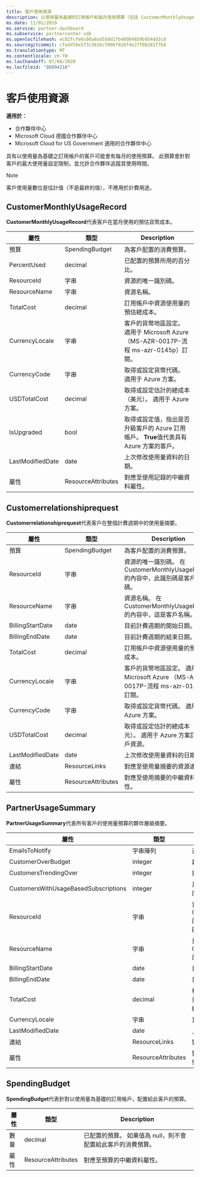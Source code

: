 ```yaml
---
title: 客戶使用資源
description: 以使用量為基礎的訂用帳戶和每月使用預算（包括 CustomerMonthlyUsageRecord、Customerrelationshiprequest、PartnerUsageSummary 和 SpendingBudget）的客戶所適用的資源。
ms.date: 11/01/2019
ms.service: partner-dashboard
ms.subservice: partnercenter-sdk
ms.openlocfilehash: ec82fcfe6c08a8ad55dd1fb48984859b954dd3c8
ms.sourcegitcommit: cfedd76e573c5616cf006f826f4e27f08281f7b4
ms.translationtype: MT
ms.contentlocale: zh-TW
ms.lasthandoff: 07/08/2020
ms.locfileid: "86094216"
---
```

# <a name="customer-usage-resources"></a>客戶使用資源

**適用於：**

- 合作夥伴中心
- Microsoft Cloud 德國合作夥伴中心
- Microsoft Cloud for US Government 適用的合作夥伴中心

具有以使用量為基礎之訂用帳戶的客戶可能會有每月的使用預算。 此預算會針對客戶的最大使用量設定限制，並允許合作夥伴追蹤其使用時間。

> [!NOTE]
> 客戶使用量數位是估計值（不是最終的值），不應用於計費用途。

## <a name="customermonthlyusagerecord"></a>CustomerMonthlyUsageRecord

**CustomerMonthlyUsageRecord**代表客戶在當月使用的預估貨幣成本。

| 屬性         | 類型               | Description                                                              |
|------------------|--------------------|--------------------------------------------------------------------------|
| 預算           | SpendingBudget     | 為客戶配置的消費預算。                          |
| PercentUsed      | decimal             | 已配置的預算所用的百分比。                        |
| ResourceId       | 字串             | 資源的唯一識別碼。                                   |
| ResourceName     | 字串             | 資源名稱。                                                |
| TotalCost        | decimal             | 訂用帳戶中資源使用量的預估總成本。|
| CurrencyLocale   | 字串             | 客戶的貨幣地區設定。 適用于 Microsoft Azure （MS-AZR-0017P-流程 ms-azr-0145p）訂閱。            |
| CurrencyCode     | 字串             | 取得或設定貨幣代碼。 適用于 Azure 方案。           |
| USDTotalCost     | decimal             | 取得或設定估計的總成本（美元）。 適用于 Azure 方案。                                         |
| IsUpgraded       | bool             | 取得或設定值，指出是否升級客戶的 Azure 訂用帳戶。 **True**值代表具有 Azure 方案的客戶。                         |
| LastModifiedDate | date               | 上次修改使用量資料的日期。                               |
| 屬性       | ResourceAttributes | 對應至使用記錄的中繼資料屬性。               |

## <a name="customerusagesummary"></a>Customerrelationshiprequest

**Customerrelationshiprequest**代表客戶在整個計費週期中的使用量摘要。

| 屬性         | 類型               | Description                                                                                                      |
|------------------|--------------------|------------------------------------------------------------------------------------------------------------------|
| 預算           | SpendingBudget     | 為客戶配置的消費預算。                                                                  |
| ResourceId       | 字串             | 資源的唯一識別碼。 在 CustomerMonthlyUsageRecord 的內容中，此識別碼是客戶識別碼。 |
| ResourceName     | 字串             | 資源名稱。 在 CustomerMonthlyUsageRecord 的內容中，這是客戶名稱。               |
| BillingStartDate | date               | 目前計費週期的開始日期。                                                                    |
| BillingEndDate   | date               | 目前計費週期的結束日期。                                                                      |
| TotalCost        | decimal             | 訂用帳戶中資源使用量的預估總成本。                                         |
| CurrencyLocale   | 字串             | 客戶的貨幣地區設定。 適用于 Microsoft Azure （MS-AZR-0017P-流程 ms-azr-0145p）訂閱。                                         |
| CurrencyCode     | 字串             | 取得或設定貨幣代碼。 適用于 Azure 方案。                                         |
| USDTotalCost     | decimal             | 取得或設定估計的總成本（美元）。 適用于 Azure 方案訂用帳戶資源。                                         |
| LastModifiedDate | date               | 上次修改使用量資料的日期。                                                                       |
| 連結            | ResourceLinks      | 對應至使用量摘要的資源連結。                                                           |
| 屬性       | ResourceAttributes | 對應至使用摘要的中繼資料屬性。                                                      |

## <a name="partnerusagesummary"></a>PartnerUsageSummary

**PartnerUsageSummary**代表所有客戶的使用量預算的夥伴層級摘要。

| 屬性         | 類型               | Description                                                                                                      |
|------------------|--------------------|------------------------------------------------------------------------------------------------------------------|
| EmailsToNotify   | 字串陣列   | 通知的電子郵件地址清單。                                                                   |
| CustomerOverBudget | integer          | 超過預算的客戶數目。                                                                    |
| CustomersTrendingOver | integer       | 接近預算的客戶數目。                                                     |
| CustomersWithUsageBasedSubscriptions  | integer | 具有以使用量為基礎之訂用帳戶的客戶數目。                                               |
| ResourceId       | 字串             | 資源的唯一識別碼。 在 CustomerMonthlyUsageRecord 的內容中，此識別碼是客戶識別碼。 |
| ResourceName     | 字串             | 資源名稱。 在 CustomerMonthlyUsageRecord 的內容中，這是客戶名稱。               |
| BillingStartDate | date               | 目前計費週期的開始日期。                                                                    |
| BillingEndDate   | date               | 目前計費週期的結束日期。                                                                      |
| TotalCost        | decimal             | 根據計費週期開始時的目前使用量，計算所有客戶使用量的預估總成本。      |
| CurrencyLocale   | 字串             | 貨幣地區設定。                                                                                             |
| LastModifiedDate | date               | 上次修改使用量資料的日期。                                                                       |
| 連結            | ResourceLinks      | 對應至使用量摘要的資源連結。                                                           |
| 屬性       | ResourceAttributes | 對應至使用摘要的中繼資料屬性。                                                      |

## <a name="spendingbudget"></a>SpendingBudget

**SpendingBudget**代表針對以使用量為基礎的訂用帳戶，配置給此客戶的預算。

| 屬性   | 類型               | Description                                                                                         |
|------------|--------------------|-----------------------------------------------------------------------------------------------------|
| 數量     | decimal             | 已配置的預算。 如果值為 null，則不會配置給此客戶的消費預算。 |
| 屬性 | ResourceAttributes | 對應至預算的中繼資料屬性。                                                |
